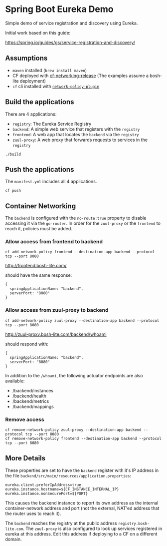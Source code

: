 # Spring Boot Eureka Demo

Simple demo of service registration and discovery using Eureka.

Initial work based on this guide:

https://spring.io/guides/gs/service-registration-and-discovery/

## Assumptions

- `maven` installed (`brew install maven`)
- CF deployed with [cf-networking-release](https://github.com/cloudfoundry-incubator/cf-networking-release)
  (The examples assume a bosh-lite deployment)
- `cf` cli installed with [`network-policy-plugin`](https://github.com/cloudfoundry-incubator/cf-networking-release/blob/develop/docs/usage.md)

## Build the applications

There are 4 applications:

- `registry`: The Eureka Service Registry
- `backend`: A simple web service that registers with the `registry`
- `frontend`: A web app that locates the `backend` via the `registry`
- `zuul-proxy`: A web proxy that forwards requests to services in the `registry`

```
./build
```

## Push the applications

The `manifest.yml` includes all 4 applications.
```
cf push
```

## Container Networking

The `backend` is configured with the `no-route:true` property to disable
accessing it via the `go-router`. In order for the `zuul-proxy` or the
`frontend` to reach it, policies must be added.

### Allow access from frontend to backend

```
cf add-network-policy frontend --destination-app backend --protocol tcp --port 8080
```

http://frontend.bosh-lite.com/

should have the same response:

```
{
  springApplicationName: "backend",
  serverPort: "8080"
}
```


### Allow access from zuul-proxy to backend

```
cf add-network-policy zuul-proxy --destination-app backend --protocol tcp --port 8080
```

http://zuul-proxy.bosh-lite.com/backend/whoami

should respond with:

```
{
  springApplicationName: "backend",
  serverPort: "8080"
}
```

In addition to the `/whoami`, the following actuator endpoints are also available:

- /backend/instances
- /backend/health
- /backend/metrics
- /backend/mappings

### Remove access

```
cf remove-network-policy zuul-proxy --destination-app backend --protocol tcp --port 8080
cf remove-network-policy frontend --destination-app backend --protocol tcp --port 8080
```

## More Details

These properties are set to have the `backend` register with it's IP
address in the file `backend/src/main/resources/application.properties`:

```
eureka.client.preferIpAddress=true
eureka.instance.hostname=${CF_INSTANCE_INTERNAL_IP}
eureka.instance.nonSecurePort=${PORT}
```

This causes the backend instance to report its own address as the internal container-network address and port
(not the external, NAT'ed address that the router uses to reach it).


The `backend` reaches the registry at the public address `registry.bosh-lite.com`.
The `zuul-proxy` is also configured to look up
services registered in eureka at this address. Edit this address if deploying
to a CF on a different domain.



